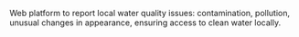 Web platform to report local water quality issues: contamination, pollution, unusual changes in appearance, ensuring access to clean water locally.
